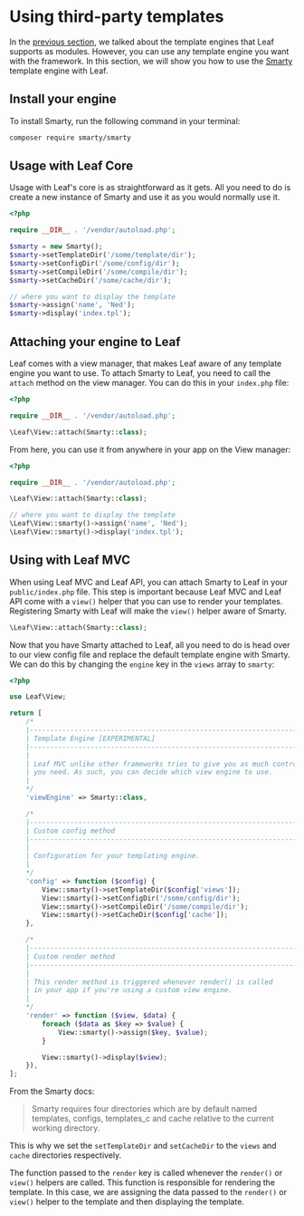 # Using third-party templates

In the [previous section](/modules/views/), we talked about the template engines that Leaf supports as modules. However, you can use any template engine you want with the framework. In this section, we will show you how to use the [Smarty](https://www.smarty.net/) template engine with Leaf.

## Install your engine

To install Smarty, run the following command in your terminal:

```bash
composer require smarty/smarty
```

## Usage with Leaf Core

Usage with Leaf's core is as straightforward as it gets. All you need to do is create a new instance of Smarty and use it as you would normally use it.

```php
<?php

require __DIR__ . '/vendor/autoload.php';

$smarty = new Smarty();
$smarty->setTemplateDir('/some/template/dir');
$smarty->setConfigDir('/some/config/dir');
$smarty->setCompileDir('/some/compile/dir');
$smarty->setCacheDir('/some/cache/dir');

// where you want to display the template
$smarty->assign('name', 'Ned');
$smarty->display('index.tpl');
```

## Attaching your engine to Leaf

Leaf comes with a view manager, that makes Leaf aware of any template engine you want to use. To attach Smarty to Leaf, you need to call the `attach` method on the view manager. You can do this in your `index.php` file:

```php
<?php

require __DIR__ . '/vendor/autoload.php';

\Leaf\View::attach(Smarty::class);
```

From here, you can use it from anywhere in your app on the View manager:

```php
<?php

require __DIR__ . '/vendor/autoload.php';

\Leaf\View::attach(Smarty::class);

// where you want to display the template
\Leaf\View::smarty()->assign('name', 'Ned');
\Leaf\View::smarty()->display('index.tpl');
```

## Using with Leaf MVC

When using Leaf MVC and Leaf API, you can attach Smarty to Leaf in your `public/index.php` file. This step is important because Leaf MVC and Leaf API come with a `view()` helper that you can use to render your templates. Registering Smarty with Leaf will make the `view()` helper aware of Smarty.

```php
\Leaf\View::attach(Smarty::class);
```

Now that you have Smarty attached to Leaf, all you need to do is head over to our view config file and replace the default template engine with Smarty. We can do this by changing the `engine` key in the `views` array to `smarty`:

```php
<?php

use Leaf\View;

return [
    /*
    |--------------------------------------------------------------------------
    | Template Engine [EXPERIMENTAL]
    |--------------------------------------------------------------------------
    |
    | Leaf MVC unlike other frameworks tries to give you as much control as
    | you need. As such, you can decide which view engine to use.
    |
    */
    'viewEngine' => Smarty::class,

    /*
    |--------------------------------------------------------------------------
    | Custom config method
    |--------------------------------------------------------------------------
    |
    | Configuration for your templating engine.
    |
    */
    'config' => function ($config) {
        View::smarty()->setTemplateDir($config['views']);
        View::smarty()->setConfigDir('/some/config/dir');
        View::smarty()->setCompileDir('/some/compile/dir');
        View::smarty()->setCacheDir($config['cache']);
    },

    /*
    |--------------------------------------------------------------------------
    | Custom render method
    |--------------------------------------------------------------------------
    |
    | This render method is triggered whenever render() is called
    | in your app if you're using a custom view engine.
    |
    */
    'render' => function ($view, $data) {
        foreach ($data as $key => $value) {
            View::smarty()->assign($key, $value);
        }

        View::smarty()->display($view);
    }),
];
```

From the Smarty docs:

> Smarty requires four directories which are by default named templates, configs, templates_c and cache relative to the current working directory.

This is why we set the `setTemplateDir` and `setCacheDir` to the `views` and `cache` directories respectively.

The function passed to the `render` key is called whenever the `render()` or `view()` helpers are called. This function is responsible for rendering the template. In this case, we are assigning the data passed to the `render()` or `view()` helper to the template and then displaying the template.
